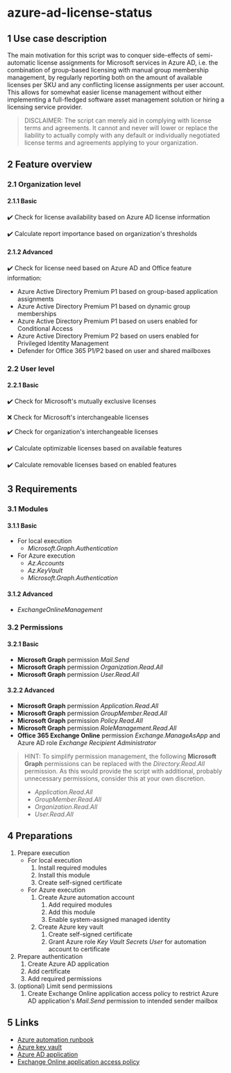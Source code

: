 # azure-ad-license-status

## 1 Use case description

The main motivation for this script was to conquer side-effects of semi-automatic license assignments for Microsoft services in Azure AD, i.e. the combination of group-based licensing with manual group membership management, by regularly reporting both on the amount of available licenses per SKU and any conflicting license assignments per user account. This allows for somewhat easier license management without either implementing a full-fledged software asset management solution or hiring a licensing service provider.

> DISCLAIMER: The script can merely aid in complying with license terms and agreements. It cannot and never will lower or replace the liability to actually comply with any default or individually negotiated license terms and agreements applying to your organization.

## 2 Feature overview

### 2.1 Organization level

#### 2.1.1 Basic

:heavy_check_mark: Check for license availability based on Azure AD license information

:heavy_check_mark: Calculate report importance based on organization's thresholds

#### 2.1.2 Advanced

:heavy_check_mark: Check for license need based on Azure AD and Office feature information:

- Azure Active Directory Premium P1 based on group-based application assignments
- Azure Active Directory Premium P1 based on dynamic group memberships
- Azure Active Directory Premium P1 based on users enabled for Conditional Access
- Azure Active Directory Premium P2 based on users enabled for Privileged Identity Management
- Defender for Office 365 P1/P2 based on user and shared mailboxes

### 2.2 User level

#### 2.2.1 Basic

:heavy_check_mark: Check for Microsoft's mutually exclusive licenses

:x: Check for Microsoft's interchangeable licenses

:heavy_check_mark: Check for organization's interchangeable licenses

:heavy_check_mark: Calculate optimizable licenses based on available features

:heavy_check_mark: Calculate removable licenses based on enabled features

## 3 Requirements

### 3.1 Modules

#### 3.1.1 Basic

- For local execution
  - _Microsoft.Graph.Authentication_
- For Azure execution
  - _Az.Accounts_
  - _Az.KeyVault_
  - _Microsoft.Graph.Authentication_

#### 3.1.2 Advanced

- _ExchangeOnlineManagement_

### 3.2 Permissions

#### 3.2.1 Basic

- **Microsoft Graph** permission _Mail.Send_
- **Microsoft Graph** permission _Organization.Read.All_
- **Microsoft Graph** permission _User.Read.All_

#### 3.2.2 Advanced

- **Microsoft Graph** permission _Application.Read.All_
- **Microsoft Graph** permission _GroupMember.Read.All_
- **Microsoft Graph** permission _Policy.Read.All_
- **Microsoft Graph** permission _RoleManagement.Read.All_
- **Office 365 Exchange Online** permission _Exchange.ManageAsApp_ and Azure AD role _Exchange Recipient Administrator_

> HINT: To simplify permission management, the following **Microsoft Graph** permissions can be replaced with the _Directory.Read.All_ permission. As this would provide the script with additional, probably unnecessary permissions, consider this at your own discretion.
>
>- _Application.Read.All_
>- _GroupMember.Read.All_
>- _Organization.Read.All_
>- _User.Read.All_

## 4 Preparations

1. Prepare execution
   - For local execution
     1. Install required modules
     2. Install this module
     3. Create self-signed certificate
   - For Azure execution
     1. Create Azure automation account
        1. Add required modules
        2. Add this module
        3. Enable system-assigned managed identity
     1. Create Azure key vault
        1. Create self-signed certificate
        1. Grant Azure role _Key Vault Secrets User_ for automation account to certificate
2. Prepare authentication
   1. Create Azure AD application
   2. Add certificate
   3. Add required permissions
3. (optional) Limit send permissions
   1. Create Exchange Online application access policy to restrict Azure AD application's _Mail.Send_ permission to intended sender mailbox

## 5 Links

- [Azure automation runbook](https://learn.microsoft.com/azure/automation/automation-create-standalone-account)
- [Azure key vault](https://learn.microsoft.com/azure/key-vault/general/quick-create-portal)
- [Azure AD application](https://learn.microsoft.com/azure/active-directory/develop/quickstart-register-app)
- [Exchange Online application access policy](https://learn.microsoft.com/graph/auth-limit-mailbox-access)
